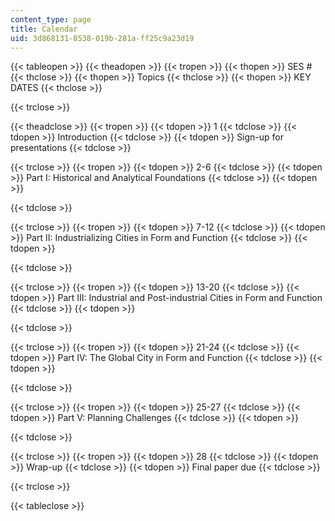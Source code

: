 ```yaml
---
content_type: page
title: Calendar
uid: 3d868131-8538-019b-281a-ff25c9a23d19
---
```


{{< tableopen >}}
{{< theadopen >}}
{{< tropen >}}
{{< thopen >}}
SES #
{{< thclose >}}
{{< thopen >}}
Topics
{{< thclose >}}
{{< thopen >}}
KEY DATES
{{< thclose >}}

{{< trclose >}}

{{< theadclose >}}
{{< tropen >}}
{{< tdopen >}}
1
{{< tdclose >}}
{{< tdopen >}}
Introduction
{{< tdclose >}}
{{< tdopen >}}
Sign-up for presentations
{{< tdclose >}}

{{< trclose >}}
{{< tropen >}}
{{< tdopen >}}
2-6
{{< tdclose >}}
{{< tdopen >}}
Part I: Historical and Analytical Foundations
{{< tdclose >}}
{{< tdopen >}}

{{< tdclose >}}

{{< trclose >}}
{{< tropen >}}
{{< tdopen >}}
7-12
{{< tdclose >}}
{{< tdopen >}}
Part II: Industrializing Cities in Form and Function
{{< tdclose >}}
{{< tdopen >}}

{{< tdclose >}}

{{< trclose >}}
{{< tropen >}}
{{< tdopen >}}
13-20
{{< tdclose >}}
{{< tdopen >}}
Part III: Industrial and Post-industrial Cities in Form and Function
{{< tdclose >}}
{{< tdopen >}}

{{< tdclose >}}

{{< trclose >}}
{{< tropen >}}
{{< tdopen >}}
21-24
{{< tdclose >}}
{{< tdopen >}}
Part IV: The Global City in Form and Function
{{< tdclose >}}
{{< tdopen >}}

{{< tdclose >}}

{{< trclose >}}
{{< tropen >}}
{{< tdopen >}}
25-27
{{< tdclose >}}
{{< tdopen >}}
Part V: Planning Challenges
{{< tdclose >}}
{{< tdopen >}}

{{< tdclose >}}

{{< trclose >}}
{{< tropen >}}
{{< tdopen >}}
28
{{< tdclose >}}
{{< tdopen >}}
Wrap-up
{{< tdclose >}}
{{< tdopen >}}
Final paper due
{{< tdclose >}}

{{< trclose >}}

{{< tableclose >}}